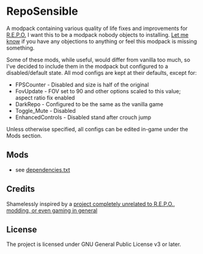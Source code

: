 # RepoSensible
A modpack containing various quality of life fixes and improvements for [R.E.P.O.](https://store.steampowered.com/app/3241660/REPO/)
I want this to be a modpack nobody objects to installing. [Let me know](https://github.com/djsigmann/repo-sensible/issues) if you have any objections to anything or feel this modpack is missing something.

Some of these mods, while useful, would differ from vanilla too much, so I've decided to include them in the modpack but configured to a disabled/default state.
All mod configs are kept at their defaults, except for:
- FPSCounter - Disabled and size is half of the original
- FovUpdate - FOV set to 90 and other options scaled to this value; aspect ratio fix enabled
- DarkRepo - Configured to be the same as the vanilla game
- Toggle_Mute - Disabled
- EnhancedControls - Disabled stand after crouch jump

Unless otherwise specified, all configs can be edited in-game under the Mods section.

## Mods
- see [dependencies.txt](dependencies.txt)


## Credits
Shamelessly inspired by a [project completely unrelated to R.E.P.O., modding, or even gaming in general](https://github.com/tpope/vim-sensible)

## License
The project is licensed under GNU General Public License v3 or later.
